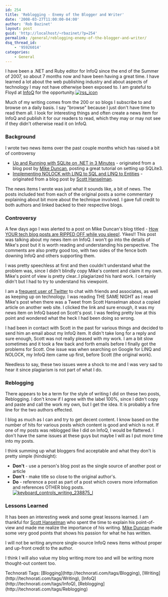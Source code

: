 ```yaml
---
id: 254
title: 'Reblogging - Enemy of the Blogger and Writer'
date: '2008-03-27T11:00:00-04:00'
author: 'Rob Bazinet'
layout: post
guid: 'http://localhost/~rbazinet/?p=254'
permalink: /general/reblogging-enemy-of-the-blogger-and-writer/
dsq_thread_id:
    - '95926014'
categories:
    - General
---
```


I have been a .NET and Ruby editor for InfoQ since the end of the Summer of 2007, so about 7 months now and have been having a great time. I have learned a lot about the web publishing industry and about aspects of technology I may not have otherwise been exposed to. I am grateful to Floyd at [InfoQ](http://www.infoq.com) for the opportunity.[![rss_icon](http://rbazinet.files.wordpress.com/2008/03/rss-icon-thumb.jpg)](http://rbazinet.files.wordpress.com/2008/03/rss-icon.jpg)

Much of my writing comes from the 200 or so blogs I subscribe to and browse on a daily basis. I say "browse" because I just don't have time to read them all. I look for interesting things and often create a news item for InfoQ and publish it for our readers to read, which they may or may not see if they didn't otherwise read it on InfoQ.

### Background

I wrote two news items over the past couple months which has raised a bit of controversy

- [Up and Running with SQLite on .NET in 3 Minutes](http://www.infoq.com/news/2008/01/sqlite-in-three-minutes) - originated from a blog post by [Mike Duncan](http://www.mikeduncan.com/), posting a great tutorial on setting up SQLite3.
- [Implementing NOLOCK with LINQ to SQL and LINQ to Entities](http://www.infoq.com/news/2008/03/linq-nolock) - originated from a blog post by [Scott Hanselman](http://www.hanselman.com/blog/).

The news items I wrote was just what it sounds like, a bit of news. The posts included text from each of the original posts a some commentary explaining about bit more about the technique involved. I gave full credit to both authors and linked backed to their respective blogs.

### Controversy

A few days ago I was alerted to a post on Mike Duncan's blog titled - [How YOUR tech blog posts are RIPPED OFF while you sleep!](http://www.mikeduncan.com/tech-post-ripoff/). Yikes!! This post was talking about my news item on InfoQ. I won't go into the details of Mike's post but it is worth reading and understanding his perspective. The comments are also pretty good too, with two sides of the fence both downing InfoQ and others supporting them.

I was pretty speechless at first and then couldn't understand what the problem was, since I didn't blindly copy Mike's content and claim it my own. Mike's point of view is pretty clear..I plagiarized his hard work. I certainly didn't but I had to try to understand his viewpoint.

I am a [frequent user of Twitter](http://twitter.com/rbazinet) to chat with friends and associates, as well as keeping up on technology. I was reading THE SAME NIGHT as I read Mike's post when there was a Tweet from Scott Hanselman about a copied article on another web site. I clicked the link and sure enough, it was my news item on InfoQ based on Scott's post. I was feeling pretty low at this point and wondered what the heck I had been doing so wrong.

I had been in contact with Scott in the past for various things and decided to send him an email about my InfoQ item. It didn't take long for a reply and sure enough, Scott was not really pleased with my work. I am a bit slow sometimes and it took a few back and forth emails before I finally got the problems for Scott. One issue was when searching on Google for LINQ and NOLOCK, my InfoQ item came up first, before Scott (the original work).

Needless to say, these two issues were a shock to me and I was very sad to hear it since plagiarism is not part of what I do.

### Reblogging

There appears to be a term for the style of writing I did on these two posts, Reblogging. I don't know if I agree with the label 100%, since I didn't copy and paste and call the work my own, but I get the idea. It is probably a fine line for the two authors effected.

I blog as much as I can and try to get decent content. I know based on the number of hits for various posts which content is good and which is not. If one of my posts was reblogged like I did on InfoQ, I would be flattered. I don't have the same issues at these guys but maybe I will as I put more time into my posts.

I think summing up what bloggers find acceptable and what they don't is pretty simple (hindsight):

- **Don't** - use a person's blog post as the single source of another post or article
- **Don't** - make title so close to the original author's.
- **Do** - reference a post as part of a post which covers more information and references OTHER blog posts.[![keyboard_controls_writing_238875_l](http://rbazinet.files.wordpress.com/2008/03/keyboard-controls-writing-238875-l-thumb.jpg)](http://rbazinet.files.wordpress.com/2008/03/keyboard-controls-writing-238875-l.jpg)

### Lessons Learned

It has been an interesting week and some great lessons learned. I am thankful for [Scott Hanselman](http://www.computerzen.com/blog) who spent the time to explain his point-of-view and made me realize the importance of his writing. [Mike Duncan](http://www.mikeduncan.com/) made some very good points that shows his passion for what he has written.

I will not be writing anymore single-source InfoQ news items without proper and up-front credit to the author.

I think I will also value my blog writing more too and will be writing more thought-out content too.

<div class="wlWriterSmartContent" style="display:inline;margin:0;padding:0;">Technorati Tags: [Blogging](http://technorati.com/tags/Blogging), [Writing](http://technorati.com/tags/Writing), [InfoQ](http://technorati.com/tags/InfoQ), [Reblogging](http://technorati.com/tags/Reblogging)</div>
